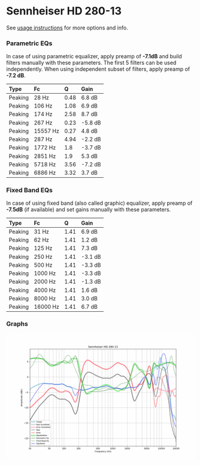 # Sennheiser HD 280-13
See [usage instructions](https://github.com/jaakkopasanen/AutoEq#usage) for more options and info.

### Parametric EQs
In case of using parametric equalizer, apply preamp of **-7.1dB** and build filters manually
with these parameters. The first 5 filters can be used independently.
When using independent subset of filters, apply preamp of **-7.2 dB**.

| Type    | Fc       |    Q | Gain    |
|:--------|:---------|:-----|:--------|
| Peaking | 28 Hz    | 0.48 | 6.8 dB  |
| Peaking | 106 Hz   | 1.08 | 6.9 dB  |
| Peaking | 174 Hz   | 2.58 | 8.7 dB  |
| Peaking | 267 Hz   | 0.23 | -5.8 dB |
| Peaking | 15557 Hz | 0.27 | 4.8 dB  |
| Peaking | 287 Hz   | 4.94 | -2.2 dB |
| Peaking | 1772 Hz  | 1.8  | -3.7 dB |
| Peaking | 2851 Hz  | 1.9  | 5.3 dB  |
| Peaking | 5718 Hz  | 3.56 | -7.2 dB |
| Peaking | 6886 Hz  | 3.32 | 3.7 dB  |

### Fixed Band EQs
In case of using fixed band (also called graphic) equalizer, apply preamp of **-7.5dB**
(if available) and set gains manually with these parameters.

| Type    | Fc       |    Q | Gain    |
|:--------|:---------|:-----|:--------|
| Peaking | 31 Hz    | 1.41 | 6.9 dB  |
| Peaking | 62 Hz    | 1.41 | 1.2 dB  |
| Peaking | 125 Hz   | 1.41 | 7.3 dB  |
| Peaking | 250 Hz   | 1.41 | -3.1 dB |
| Peaking | 500 Hz   | 1.41 | -3.3 dB |
| Peaking | 1000 Hz  | 1.41 | -3.3 dB |
| Peaking | 2000 Hz  | 1.41 | -1.3 dB |
| Peaking | 4000 Hz  | 1.41 | 1.6 dB  |
| Peaking | 8000 Hz  | 1.41 | 3.0 dB  |
| Peaking | 16000 Hz | 1.41 | 6.7 dB  |

### Graphs
![](./Sennheiser%20HD%20280-13.png)